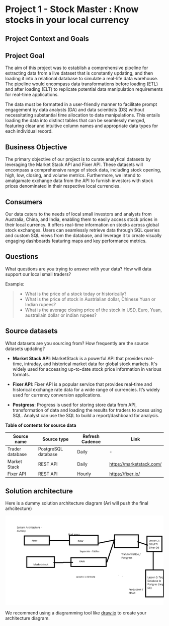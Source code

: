 # Project 1 - Stock Master : Know stocks in your local currency    

## Project Context and Goals

## Project Goal

The aim of this project was to establish a comprehensive pipeline for extracting data from a live dataset that is constantly updating, and then loading it into a relational database to simulate a real-life data warehouse. The pipeline would encompass data transformations before loading (ETL) and after loading (ELT) to replicate potential data manipulation requirements for real-time applications.

The data must be formatted in a user-friendly manner to facilitate prompt engagement by data analysts (DA) and data scientists (DS) without necessitating substantial time allocation to data manipulations. This entails loading the data into distinct tables that can be seamlessly merged, featuring clear and intuitive column names and appropriate data types for each individual record.


## Business Objective

The primary objective of our project is to curate analytical datasets by leveraging the Market Stack API and Fixer API. These datasets will encompass a comprehensive range of stock data, including stock opening, high, low, closing, and volume metrics. Furthermore, we intend to amalgamate exchange data from the API to furnish investors with stock prices denominated in their respective local currencies.


## Consumers

Our data caters to the needs of local small investors and analysts from Australia, China, and India, enabling them to easily access stock prices in their local currency. It offers real-time information on stocks across global stock exchanges. Users can seamlessly retrieve data through SQL queries and custom SQL views from the database, and leverage it to create visually engaging dashboards featuring maps and key performance metrics.

## Questions

What questions are you trying to answer with your data? How will data support our local small traders?

Example:

> - What is the price of a stock today or historically?
> - What is the price of stock in Austrialian dollar, Chinese Yuan or Indian rupees?
> - What is the average closing price of the stock in USD, Euro, Yuan, austrailain dollar or indian rupees?


## Source datasets

What datasets are you sourcing from? How frequently are the source datasets updating?

- **Market Stack API**: MarketStack is a powerful API that provides real-time, intraday, and historical market data for global stock markets. It's widely used for accessing up-to-date stock price information in various formats.

- **Fixer API**: Fixer API is a popular service that provides real-time and historical exchange rate data for a wide range of currencies. It’s widely used for currency conversion applications.

- **Postgress**: Progress is used for storing store data from API, transformation of data and loading the results for traders to acess using SQL. Analyst can use the SQL to build a report/dashboard for analysis. 

**Table of contents for source data**

| Source name | Source type | Refresh Cadence | Link |
| - | - | - |- |
| Trader database | PostgreSQL database | Daily | - |
| Market Stack  | REST API | Daily | https://marketstack.com/ |
| Fixer API  | REST API | Hourly | https://fixer.io/ |

## Solution architecture

Here is a dummy  solution architecture diagram (Ari will push the final arhcitecture)

![images/system_design_dummy](images/system_design_dummy.png)

We recommend using a diagramming tool like [draw.io](https://draw.io/) to create your architecture diagram.
